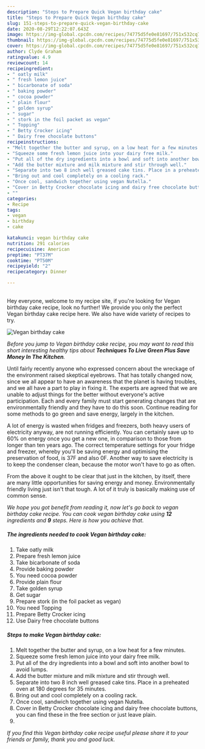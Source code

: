 ```yaml
---
description: "Steps to Prepare Quick Vegan birthday cake"
title: "Steps to Prepare Quick Vegan birthday cake"
slug: 151-steps-to-prepare-quick-vegan-birthday-cake
date: 2020-08-29T12:22:07.643Z
image: https://img-global.cpcdn.com/recipes/74775d5fe0e81697/751x532cq70/vegan-birthday-cake-recipe-main-photo.jpg
thumbnail: https://img-global.cpcdn.com/recipes/74775d5fe0e81697/751x532cq70/vegan-birthday-cake-recipe-main-photo.jpg
cover: https://img-global.cpcdn.com/recipes/74775d5fe0e81697/751x532cq70/vegan-birthday-cake-recipe-main-photo.jpg
author: Clyde Graham
ratingvalue: 4.9
reviewcount: 14
recipeingredient:
- " oatly milk"
- " fresh lemon juice"
- " bicarbonate of soda"
- " baking powder"
- " cocoa powder"
- " plain flour"
- " golden syrup"
- " sugar"
- " stork in the foil packet as vegan"
- " Topping"
- " Betty Crocker icing"
- " Dairy free chocolate buttons"
recipeinstructions:
- "Melt together the butter and syrup, on a low heat for a few minutes."
- "Squeeze some fresh lemon juice into your dairy free milk."
- "Put all of the dry ingredients into a bowl and soft into another bowl to avoid lumps."
- "Add the butter mixture and milk mixture and stir through well."
- "Separate into two 8 inch well greased cake tins. Place in a preheated oven at 180 degrees for 35 minutes."
- "Bring out and cool completely on a cooling rack."
- "Once cool, sandwich together using vegan Nutella."
- "Cover in Betty Crocker chocolate icing and dairy free chocolate buttons, you can find these in the free section or just leave plain."
- ""
categories:
- Recipe
tags:
- vegan
- birthday
- cake

katakunci: vegan birthday cake 
nutrition: 291 calories
recipecuisine: American
preptime: "PT37M"
cooktime: "PT50M"
recipeyield: "2"
recipecategory: Dinner

---
```

<br>
Hey everyone, welcome to my recipe site, if you're looking for Vegan birthday cake recipe, look no further! We provide you only the perfect Vegan birthday cake recipe here. We also have wide variety of recipes to try.
<br>


![Vegan birthday cake](https://img-global.cpcdn.com/recipes/74775d5fe0e81697/751x532cq70/vegan-birthday-cake-recipe-main-photo.jpg)

<i>Before you jump to Vegan birthday cake recipe, you may want to read this short interesting healthy tips about 
<strong>Techniques To Live Green Plus Save Money In The Kitchen</strong>.</i>
</br>

Until fairly recently anyone who expressed concern about the wreckage of the environment raised skeptical eyebrows. That has totally changed now, since we all appear to have an awareness that the planet is having troubles, and we all have a part to play in fixing it. The experts are agreed that we are unable to adjust things for the better without everyone's active participation. Each and every family must start generating changes that are environmentally friendly and they have to do this soon. Continue reading for some methods to go green and save energy, largely in the kitchen.

A lot of energy is wasted when fridges and freezers, both heavy users of electricity anyway, are not running efficiently. You can certainly save up to 60% on energy once you get a new one, in comparison to those from longer than ten years ago. The correct temperature settings for your fridge and freezer, whereby you'll be saving energy and optimising the preservation of food, is 37F and also 0F. Another way to save electricity is to keep the condenser clean, because the motor won't have to go as often.

From the above it ought to be clear that just in the kitchen, by itself, there are many little opportunities for saving energy and money. Environmentally friendly living just isn't that tough. A lot of it truly is basically making use of common sense.


<i>We hope you got benefit from reading it, now let's go back to vegan birthday cake recipe. You can cook vegan birthday cake using <strong>12</strong> ingredients and <strong>9</strong> steps. Here is how you achieve that.
</i>

##### The ingredients needed to cook Vegan birthday cake:

1. Take  oatly milk
1. Prepare  fresh lemon juice
1. Take  bicarbonate of soda
1. Provide  baking powder
1. You need  cocoa powder
1. Provide  plain flour
1. Take  golden syrup
1. Get  sugar
1. Prepare  stork (in the foil packet as vegan)
1. You need  Topping
1. Prepare  Betty Crocker icing
1. Use  Dairy free chocolate buttons


##### Steps to make Vegan birthday cake:

1. Melt together the butter and syrup, on a low heat for a few minutes.
1. Squeeze some fresh lemon juice into your dairy free milk.
1. Put all of the dry ingredients into a bowl and soft into another bowl to avoid lumps.
1. Add the butter mixture and milk mixture and stir through well.
1. Separate into two 8 inch well greased cake tins. Place in a preheated oven at 180 degrees for 35 minutes.
1. Bring out and cool completely on a cooling rack.
1. Once cool, sandwich together using vegan Nutella.
1. Cover in Betty Crocker chocolate icing and dairy free chocolate buttons, you can find these in the free section or just leave plain.
1. 


<i>If you find this Vegan birthday cake recipe useful please share it to your friends or family, thank you and good luck.</i>
